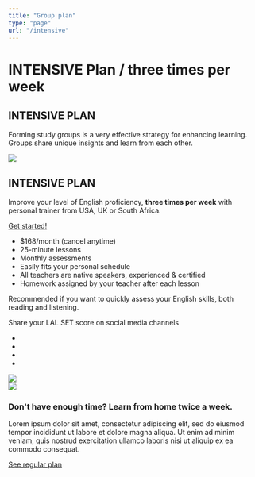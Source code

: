 ```yaml
---
title: "Group plan"
type: "page"
url: "/intensive"
---
```


<div class="hero-abstract bg-abstract bg-abstract--blue">
    <h1>INTENSIVE Plan / three times per week</h1>
</div>

<div class="container choose-package__box choose-package__box--hero">
<div class="row">
    <div class="col-12 d-md-none">
        <h2 class="mb-0">
            <i class="fas fa-users choose-package__icon"></i>
            INTENSIVE PLAN
        </h2>
        <p>
	    Forming study groups is a very effective strategy for enhancing learning. Groups share unique insights and learn from each other.
        </p>
    </div>
    <div class="col-md-6 col-12">
        <img src="/img/package-group.jpg" class="w-100" />
    </div>
    <div class="col-md-6 col-12">
        <h2 class="d-none d-md-block mb-0">
            <i class="fas fa-rocket choose-package__icon"></i>
            INTENSIVE PLAN
        </h2>
        <p class="d-none d-md-block">
	    Improve your level of English proficiency, <strong>three times per week</strong> with personal trainer from USA, UK or South Africa. 
        </p>
        <a class="btn btn-package--group mt-5 mb-5" href="https://languagepanel.com/plan/bli/buypack/QkxJMDAxMDI=" target="_blank">Get started!</a>
        <ul class="fa-ul ul--group-bullets">
            <li>
                <span class="fa-li" ><i class="far fa-check-circle"></i></span>
                $168/month (cancel anytime)
            </li>
	    <li>
                <span class="fa-li" ><i class="far fa-check-circle"></i></span>
                25-minute lessons
            </li>
            <li>
                <span class="fa-li" ><i class="far fa-check-circle"></i></span>
            	Monthly assessments
            </li>
            <li>
                <span class="fa-li" ><i class="far fa-check-circle"></i></span>
            	Easily fits your personal schedule
            </li>
            <li>
                <span class="fa-li" ><i class="far fa-check-circle"></i></span>
            	All teachers are native speakers, experienced & certified
            </li>
            <li>
                <span class="fa-li" ><i class="far fa-check-circle"></i></span>
            	Homework assigned by your teacher after each lesson
            </li>
        </ul>
    </div>
</div>
</div>
        
<div class="container">
    <div class="flex-column justify-content-center w-75 m-auto">
        <p class="text-center text--recommend">
            Recommended if you want to quickly assess your English skills, both reading and listening.
        </p>
        <p class="text-center text--share">
            Share your LAL SET score on social media channels
        </p>
    </div>
</div>

<div class="container">
<div class="row justify-content-center">
    <ul class="lal-social-dark text-align-center align-center">
      <li class="item">
        <a class="link" href="https://www.facebook.com/BayLanguage/" target="_blank">
          <i class="fab fa-facebook"></i>
        </a>
      </li>
      <li class="item">
        <a class="link" href="https://twitter.com/@Bli_SA/" target="_blank">
          <i class="fab fa-twitter"></i>
        </a>
      </li>
      <li class="item">
        <a class="link" href="https://www.youtube.com/channel/UCfVcwbCc_Ssxu7yUPZs2wsA/" target="_blank">
          <i class="fab fa-youtube"></i>
        </a>
      </li>
      <li class="item">
        <a class="link" href="https://www.instagram.com/baylanguage/" target="_blank">
          <i class="fab fa-instagram"></i>
        </a>
      </li>
    </ul>
</div>
</div>

<div class="container pb-5">
    <div class="d-none d-md-block text-center">
        <img class="w-75" src="/img/cert-badges-desktop.png" />
    </div>
    <div class="d-sm-block d-md-none text-center">
        <img class="w-100" src="/img/cert-badges-mobile.png" />
    </div>
</div>

<div class="d-none d-md-block bg-white pt-5 pb-5">
<div class="container">
    <div class="text-center">
        <h3>Don't have enough time? Learn from home twice a week.</h3>
        <p>
	Lorem ipsum dolor sit amet, consectetur adipiscing elit, sed do eiusmod tempor incididunt ut labore et dolore magna aliqua. Ut enim ad minim veniam, quis nostrud exercitation ullamco laboris nisi ut aliquip ex ea commodo consequat.
        </p>
        <a href="/regular">See regular plan</a>
    </div>
</div>
</div>
